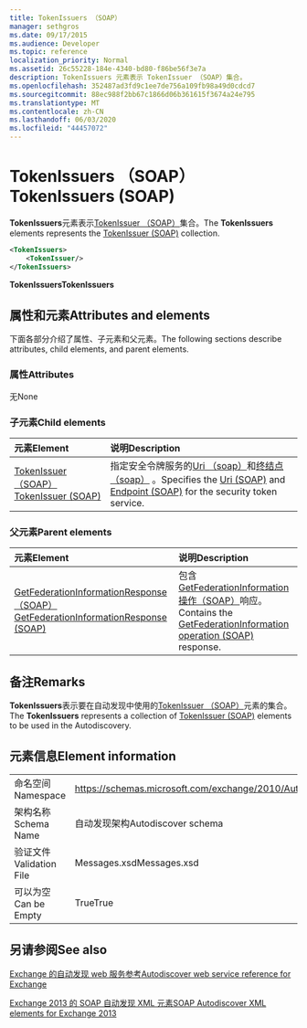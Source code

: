 ```yaml
---
title: TokenIssuers （SOAP）
manager: sethgros
ms.date: 09/17/2015
ms.audience: Developer
ms.topic: reference
localization_priority: Normal
ms.assetid: 26c55228-184e-4340-bd80-f86be56f3e7a
description: TokenIssuers 元素表示 TokenIssuer （SOAP）集合。
ms.openlocfilehash: 352487ad3fd9c1ee7de756a109fb98a49d0cdcd7
ms.sourcegitcommit: 88ec988f2bb67c1866d06b361615f3674a24e795
ms.translationtype: MT
ms.contentlocale: zh-CN
ms.lasthandoff: 06/03/2020
ms.locfileid: "44457072"
---
```

# <a name="tokenissuers-soap"></a><span data-ttu-id="bb9e6-103">TokenIssuers （SOAP）</span><span class="sxs-lookup"><span data-stu-id="bb9e6-103">TokenIssuers (SOAP)</span></span>

<span data-ttu-id="bb9e6-104">**TokenIssuers**元素表示[TokenIssuer （SOAP）](tokenissuer-soap.md)集合。</span><span class="sxs-lookup"><span data-stu-id="bb9e6-104">The **TokenIssuers** elements represents the [TokenIssuer (SOAP)](tokenissuer-soap.md) collection.</span></span> 
  
```XML
<TokenIssuers>
    <TokenIssuer/>
</TokenIssuers>
```

 <span data-ttu-id="bb9e6-105">**TokenIssuers**</span><span class="sxs-lookup"><span data-stu-id="bb9e6-105">**TokenIssuers**</span></span>
## <a name="attributes-and-elements"></a><span data-ttu-id="bb9e6-106">属性和元素</span><span class="sxs-lookup"><span data-stu-id="bb9e6-106">Attributes and elements</span></span>

<span data-ttu-id="bb9e6-107">下面各部分介绍了属性、子元素和父元素。</span><span class="sxs-lookup"><span data-stu-id="bb9e6-107">The following sections describe attributes, child elements, and parent elements.</span></span>
  
### <a name="attributes"></a><span data-ttu-id="bb9e6-108">属性</span><span class="sxs-lookup"><span data-stu-id="bb9e6-108">Attributes</span></span>

<span data-ttu-id="bb9e6-109">无</span><span class="sxs-lookup"><span data-stu-id="bb9e6-109">None</span></span>
  
### <a name="child-elements"></a><span data-ttu-id="bb9e6-110">子元素</span><span class="sxs-lookup"><span data-stu-id="bb9e6-110">Child elements</span></span>

|<span data-ttu-id="bb9e6-111">**元素**</span><span class="sxs-lookup"><span data-stu-id="bb9e6-111">**Element**</span></span>|<span data-ttu-id="bb9e6-112">**说明**</span><span class="sxs-lookup"><span data-stu-id="bb9e6-112">**Description**</span></span>|
|:-----|:-----|
|[<span data-ttu-id="bb9e6-113">TokenIssuer （SOAP）</span><span class="sxs-lookup"><span data-stu-id="bb9e6-113">TokenIssuer (SOAP)</span></span>](tokenissuer-soap.md) <br/> |<span data-ttu-id="bb9e6-114">指定安全令牌服务的[Uri （soap）](uri-soap.md)和[终结点（soap）](endpoint-soap.md) 。</span><span class="sxs-lookup"><span data-stu-id="bb9e6-114">Specifies the [Uri (SOAP)](uri-soap.md) and [Endpoint (SOAP)](endpoint-soap.md) for the security token service.</span></span>  <br/> |
   
### <a name="parent-elements"></a><span data-ttu-id="bb9e6-115">父元素</span><span class="sxs-lookup"><span data-stu-id="bb9e6-115">Parent elements</span></span>

|<span data-ttu-id="bb9e6-116">**元素**</span><span class="sxs-lookup"><span data-stu-id="bb9e6-116">**Element**</span></span>|<span data-ttu-id="bb9e6-117">**说明**</span><span class="sxs-lookup"><span data-stu-id="bb9e6-117">**Description**</span></span>|
|:-----|:-----|
|[<span data-ttu-id="bb9e6-118">GetFederationInformationResponse （SOAP）</span><span class="sxs-lookup"><span data-stu-id="bb9e6-118">GetFederationInformationResponse (SOAP)</span></span>](getfederationinformationresponse-soap.md) <br/> |<span data-ttu-id="bb9e6-119">包含[GetFederationInformation 操作（SOAP）](getfederationinformation-operation-soap.md)响应。</span><span class="sxs-lookup"><span data-stu-id="bb9e6-119">Contains the [GetFederationInformation operation (SOAP)](getfederationinformation-operation-soap.md) response.</span></span>  <br/> |
   
## <a name="remarks"></a><span data-ttu-id="bb9e6-120">备注</span><span class="sxs-lookup"><span data-stu-id="bb9e6-120">Remarks</span></span>

<span data-ttu-id="bb9e6-121">**TokenIssuers**表示要在自动发现中使用的[TokenIssuer （SOAP）](tokenissuer-soap.md)元素的集合。</span><span class="sxs-lookup"><span data-stu-id="bb9e6-121">The **TokenIssuers** represents a collection of [TokenIssuer (SOAP)](tokenissuer-soap.md) elements to be used in the Autodiscovery.</span></span> 
  
## <a name="element-information"></a><span data-ttu-id="bb9e6-122">元素信息</span><span class="sxs-lookup"><span data-stu-id="bb9e6-122">Element information</span></span>

|||
|:-----|:-----|
|<span data-ttu-id="bb9e6-123">命名空间</span><span class="sxs-lookup"><span data-stu-id="bb9e6-123">Namespace</span></span>  <br/> |https://schemas.microsoft.com/exchange/2010/Autodiscover  <br/> |
|<span data-ttu-id="bb9e6-124">架构名称</span><span class="sxs-lookup"><span data-stu-id="bb9e6-124">Schema Name</span></span>  <br/> |<span data-ttu-id="bb9e6-125">自动发现架构</span><span class="sxs-lookup"><span data-stu-id="bb9e6-125">Autodiscover schema</span></span>  <br/> |
|<span data-ttu-id="bb9e6-126">验证文件</span><span class="sxs-lookup"><span data-stu-id="bb9e6-126">Validation File</span></span>  <br/> |<span data-ttu-id="bb9e6-127">Messages.xsd</span><span class="sxs-lookup"><span data-stu-id="bb9e6-127">Messages.xsd</span></span>  <br/> |
|<span data-ttu-id="bb9e6-128">可以为空</span><span class="sxs-lookup"><span data-stu-id="bb9e6-128">Can be Empty</span></span>  <br/> |<span data-ttu-id="bb9e6-129">True</span><span class="sxs-lookup"><span data-stu-id="bb9e6-129">True</span></span>  <br/> |
   
## <a name="see-also"></a><span data-ttu-id="bb9e6-130">另请参阅</span><span class="sxs-lookup"><span data-stu-id="bb9e6-130">See also</span></span>



[<span data-ttu-id="bb9e6-131">Exchange 的自动发现 web 服务参考</span><span class="sxs-lookup"><span data-stu-id="bb9e6-131">Autodiscover web service reference for Exchange</span></span>](autodiscover-web-service-reference-for-exchange.md)
  
[<span data-ttu-id="bb9e6-132">Exchange 2013 的 SOAP 自动发现 XML 元素</span><span class="sxs-lookup"><span data-stu-id="bb9e6-132">SOAP Autodiscover XML elements for Exchange 2013</span></span>](soap-autodiscover-xml-elements-for-exchange-2013.md)

